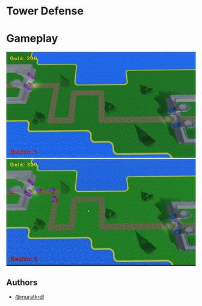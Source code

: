 
# Tower Defense



# Gameplay

<img src="https://github.com/muratkrdl/TowerDefense/blob/main/Picture.png" width="auto">

<img src="https://github.com/muratkrdl/TowerDefense/blob/main/Gameplay.gif" width="auto">


## Authors

- [@muratkrdl](https://github.com/muratkrdl)

